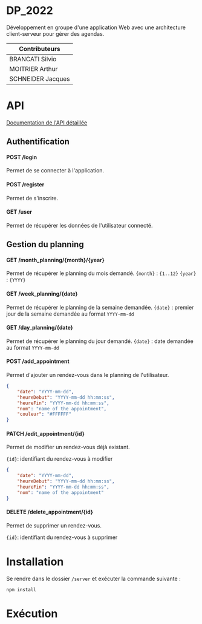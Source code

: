 
# DP_2022
Développement en groupe d'une application Web avec une architecture client-serveur pour gérer des agendas.

|Contributeurs    |
|-----------------|
|BRANCATI Silvio  |
|MOITRIER Arthur  |
|SCHNEIDER Jacques|


# API
[Documentation de l'API détaillée](https://documenter.getpostman.com/view/20058446/2s847PKVEZ)

## Authentification

#### POST /login
Permet de se connecter à l'application.
#### POST /register
Permet de s'inscrire.
#### GET /user
Permet de récupérer les données de l'utilisateur connecté.

## Gestion du planning
#### GET /month_planning/{month}/{year}
Permet de récupérer le planning du mois demandé.
`{month}` : `{1..12}`
`{year}` : `{YYYY}`
#### GET /week_planning/{date}
Permet de récupérer le planning de la semaine demandée.
`{date}` : premier jour de la semaine demandée au format `YYYY-mm-dd`
#### GET /day_planning/{date}
Permet de récupérer le planning du jour demandé.
`{date}` : date demandée au format `YYYY-mm-dd`
#### POST /add_appointment
Permet d'ajouter un rendez-vous dans le planning de l'utilisateur.
```json
{
    "date": "YYYY-mm-dd",
    "heureDebut": "YYYY-mm-dd hh:mm:ss",
    "heureFin": "YYYY-mm-dd hh:mm:ss",
    "nom": "name of the appointment",
    "couleur": "#FFFFFF"
}
```
#### PATCH /edit_appointment/{id}
Permet de modifier un rendez-vous déjà existant.

`{id}`: identifiant du rendez-vous à modifier
```json
{
    "date": "YYYY-mm-dd",
    "heureDebut": "YYYY-mm-dd hh:mm:ss",
    "heureFin": "YYYY-mm-dd hh:mm:ss",
    "nom": "name of the appointment"
}
```  
#### DELETE /delete_appointment/{id}
Permet de supprimer un rendez-vous.

`{id}`: identifiant du rendez-vous à supprimer
# Installation

Se rendre dans le dossier ``/server`` et exécuter la commande suivante :
```nodejs  
npm install  
```

# Exécution